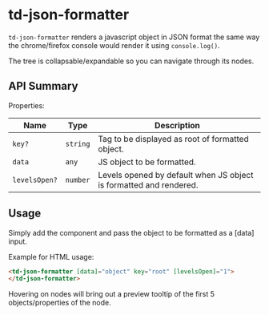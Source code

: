 # td-json-formatter

`td-json-formatter` renders a javascript object in JSON format the same way the chrome/firefox console would render it using `console.log()`.

The tree is collapsable/expandable so you can navigate through its nodes.

## API Summary

Properties:

| Name | Type | Description |
| --- | --- | --- |
| `key?` | `string` | Tag to be displayed as root of formatted object.
| `data` | `any` | JS object to be formatted.
| `levelsOpen?` | `number` | Levels opened by default when JS object is formatted and rendered.

## Usage

Simply add the component and pass the object to be formatted as a [data] input.

Example for HTML usage:

 ```html
<td-json-formatter [data]="object" key="root" [levelsOpen]="1">
</td-json-formatter>
 ```
 
Hovering on nodes will bring out a preview tooltip of the first 5 objects/properties of the node.
